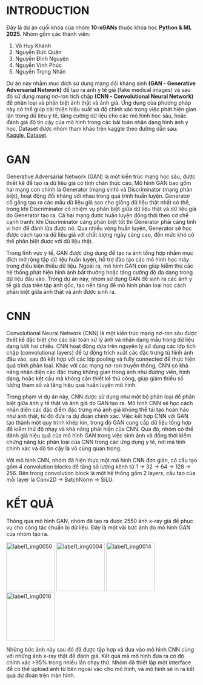 # INTRODUCTION
Đây là dự án cuối khóa của nhóm **10-xGANs** thuộc khóa học **Python & ML 2025**. Nhóm gồm các thành viên:
1. Võ Huy Khánh
2. Nguyễn Đức Quân
3. Nguyễn Đình Nguyên
4. Nguyễn Vinh Phúc
5. Nguyễn Trọng Nhân

Dự án này nhằm mục đích sử dụng mạng đối kháng sinh **(GAN - Generative Adversarial Network)** để tạo ra ảnh y tế giả (fake medical images) và sau đó sử dụng mạng nơ-ron tích chập **(CNN - Convolutional Neural Network)** để phân loại và phân biệt ảnh thật và ảnh giả.
Ứng dụng của phương pháp này có thể giúp cải thiện hiệu suất và độ chính xác trong việc phát hiện gian lận trong dữ liệu y tế, tăng cường dữ liệu cho các mô hình học sâu, hoặc đánh giá độ tin cậy của mô hình trong các bài toán nhận dạng hình ảnh y học. Dataset được nhóm tham khảo trên kaggle theo đường dẫn sau: [Kaggle](https://www.kaggle.com/datasets/paultimothymooney/chest-xray-pneumonia?select=chest_xray), [Dataset](https://drive.google.com/drive/folders/1UaS3t29I_5EK99yVaaxd8sNKlCrpPFsD?usp=sharing).
# GAN
Generative Adversarial Network (GAN) là một kiến trúc mạng học sâu, được thiết kế để tạo ra dữ liệu giả có tính chân thực cao. Mô hình GAN bao gồm hai mạng con chính là Generator (mạng sinh) và Discriminator (mạng phân biệt), hoạt động đối kháng với nhau trong quá trình huấn luyện. Generator cố gắng tạo ra các mẫu dữ liệu giả sao cho giống dữ liệu thật nhất có thể, trong khi Discriminator có nhiệm vụ phân biệt giữa dữ liệu thật và dữ liệu giả do Generator tạo ra. Cả hai mạng được huấn luyện đồng thời theo cơ chế cạnh tranh: khi Discriminator càng phân biệt tốt thì Generator phải càng tinh vi hơn để đánh lừa được nó. Qua nhiều vòng huấn luyện, Generator sẽ học được cách tạo ra dữ liệu giả với chất lượng ngày càng cao, đến mức khó có thể phân biệt được với dữ liệu thật.

Trong lĩnh vực y tế, GAN được ứng dụng để tạo ra ảnh tổng hợp nhằm mục đích mở rộng tập dữ liệu huấn luyện, hỗ trợ đào tạo các mô hình học máy trong điều kiện thiếu dữ liệu. Ngoài ra, mô hình GAN còn giúp kiểm thử các hệ thống phát hiện hình ảnh bất thường hoặc tăng cường độ đa dạng trong dữ liệu đầu vào. Trong dự án này, nhóm sử dụng GAN để sinh ra các ảnh y tế giả dựa trên tập ảnh gốc, tạo nền tảng để mô hình phân loại học cách phân biệt giữa ảnh thật và ảnh được sinh ra.

# CNN

Convolutional Neural Network (CNN) là một kiến trúc mạng nơ-ron sâu được thiết kế đặc biệt cho các bài toán xử lý ảnh và nhận dạng mẫu trong dữ liệu dạng lưới hai chiều. CNN hoạt động dựa trên nguyên lý sử dụng các lớp tích chập (convolutional layers) để tự động trích xuất các đặc trưng từ hình ảnh đầu vào, sau đó kết hợp với các lớp pooling và fully connected để thực hiện quá trình phân loại. Khác với các mạng nơ-ron truyền thống, CNN có khả năng nhận diện các đặc trưng không gian trong ảnh như đường viền, hình dạng, hoặc kết cấu mà không cần thiết kế thủ công, giúp giảm thiểu số lượng tham số và tăng hiệu quả huấn luyện mô hình.

Trong phạm vi dự án này, CNN được sử dụng như một bộ phân loại để phân biệt giữa ảnh y tế thật và ảnh giả do GAN tạo ra. Mô hình CNN sẽ học cách nhận diện các đặc điểm đặc trưng mà ảnh giả không thể tái tạo hoàn hảo như ảnh thật, từ đó đưa ra dự đoán chính xác. Việc kết hợp CNN với GAN tạo thành một quy trình khép kín, trong đó GAN cung cấp dữ liệu tổng hợp để kiểm thử độ nhạy và khả năng phát hiện của CNN. Qua đó, nhóm có thể đánh giá hiệu quả của mô hình GAN trong việc sinh ảnh và đồng thời kiểm chứng năng lực phân loại của CNN trong các ứng dụng y tế, nơi mà tính chính xác và độ tin cậy là vô cùng quan trọng.

Với mô hình CNN, nhóm đã hiện thực một mô hình CNN đơn giản, có cấu tạo gồm 4 convolution blocks để tăng số lượng kênh từ 1 -> 32 -> 64 -> 128 -> 256. Bên trong convolution block là một hệ thống gồm
2 layers, cấu tạo của mỗi layer là Conv2D -> BatchNorm -> SiLU. 

# KẾT QUẢ

Thông qua mô hình GAN, nhóm đã tạo ra được 2550 ảnh x-ray giả để phục vụ cho công tác chuẩn bị dữ liệu. Đây là một vài bức ảnh do mô hình GAN của nhóm tạo ra.

<img width="128" height="128" alt="label1_img0050" src="https://github.com/user-attachments/assets/3d9e6ba7-f7f1-4146-8946-ec9364bb8faf" />
<img width="128" height="128" alt="label1_img0004" src="https://github.com/user-attachments/assets/f824866a-37cb-47dc-afd2-6f2d8bc68578" />
<img width="128" height="128" alt="label1_img0014" src="https://github.com/user-attachments/assets/46350f21-7145-45a0-b43c-3e3e0e42353a" />
<img width="128" height="128" alt="label1_img0016" src="https://github.com/user-attachments/assets/b978c1c7-3bad-45a1-92e9-542d05505ec2" />

Những bức ảnh này sau đó đã được tập hợp và đưa vào mô hình CNN cùng với những ảnh x-ray thật để đánh giá. Kết quả mà mô hình đưa ra có độ chính xác >95% trong nhiều lần chạy thử. Nhóm đã thiết lập một interface để có thể upload ảnh từ bên ngoài vào cho mô hình, và mô hình sẽ in ra kết quả dự đoán trên màn hình.


